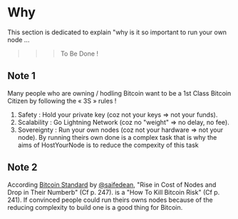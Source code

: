 Why
==
This section is dedicated to explain "why is it so important to run your own node ...
>>> To Be Done !

Note 1
-
Many people who are owning / hodling Bitcoin want to be a 1st Class Bitcoin Citizen by following the « 3S » rules !  
1. Safety : Hold your private key (coz not your keys => not your funds). 
2. Scalability : Go Lightning Network (coz no "weight" => no delay, no fee). 
3. Sovereignty : Run your own nodes (coz not your hardware => not your node). 
By running theirs own done is a complex task that is why the aims of HostYourNode is to reduce the compexity of this task

Note 2
-
According <A href="https://www.amazon.fr/Bitcoin-Standard-Decentralized-Alternative-Central/dp/1119473861">Bitcoin Standard<A/> by <A href="https://twitter.com/saifedean">@saifedean<A/>, "Rise in Cost of Nodes and Drop in Their Numberb" (Cf p. 247). is a "How To Kill Bitcoin Risk" (Cf p. 241). 
If convinced people could run theirs owns nodes because of the reducing complexity to build one is a good thing for Bitcoin. 
